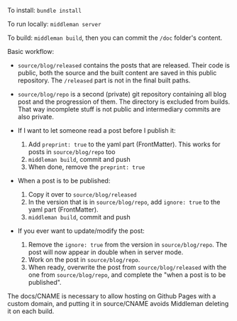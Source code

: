 To install: `bundle install`

To run locally: `middleman server`

To build: `middleman build`, then you can commit the `/doc` folder's content.

Basic workflow:
* `source/blog/released` contains the posts that are released. 
  Their code is public, both the source and the built content are saved in this public repository.
  The `/released` part is not in the final built paths.

* `source/blog/repo` is a second (private) git repository containing all blog post and the progression of them. 
  The directory is excluded from builds. That way incomplete stuff is not public and intermediary commits are also
  private.

* If I want to let someone read a post before I publish it:
  1) Add `preprint: true` to the yaml part (FrontMatter). This works for posts in `source/blog/repo` too
  2) `middleman build`, commit and push
  3) When done, remove the `preprint: true`

* When a post is to be published:
  1) Copy it over to `source/blog/released` 
  2) In the version that is in `source/blog/repo`, add `ignore: true` to the yaml part (FrontMatter). 
  3) `middleman build`, commit and push

* If you ever want to update/modify the post:
  1) Remove the `ignore: true` from the version in `source/blog/repo`. 
     The post will now appear in double when in server mode.
  2) Work on the post in `source/blog/repo`. 
  3) When ready, overwrite the post from `source/blog/released` with the one from `source/blog/repo`, and complete the "when a post is to be published".

The docs/CNAME is necessary to allow hosting on Github Pages with a custom domain, and putting it in source/CNAME avoids Middleman deleting it on each build.
